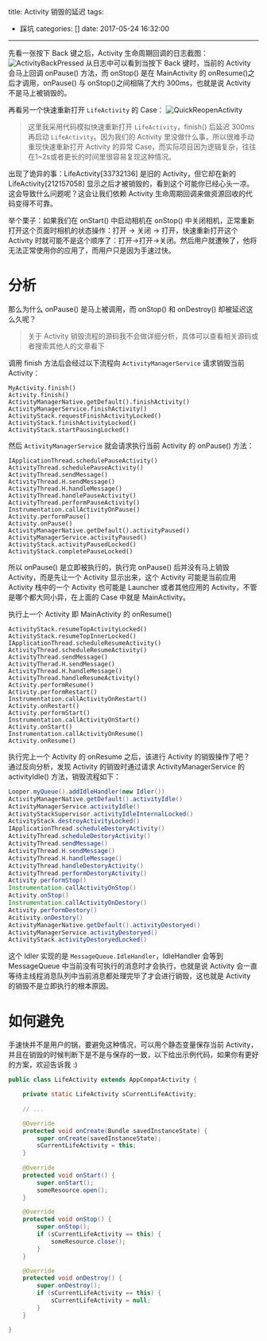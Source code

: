 title: Activity 销毁的延迟
tags:
  - 踩坑
categories: []
date: 2017-05-24 16:32:00
---

先看一张按下 Back 键之后，Activity 生命周期回调的日志截图：
![ActivityBackPressed](http://7u2rtn.com1.z0.glb.clouddn.com/activity_back_pressed.png)
从日志中可以看到当按下 Back 键时，当前的 Activity 会马上回调 onPause() 方法，而 onStop() 是在 MainActivity 的 onResume()之后才调用，onPause() 与 onStop()之间相隔了大约 300ms，也就是说 Activity 不是马上被销毁的。

再看另一个快速重新打开 `LifeActivity` 的 Case：
![QuickReopenActivity](http://7u2rtn.com1.z0.glb.clouddn.com/quick_reopen_actiivty.png)
> 这里我采用代码模拟快速重新打开 `LifeActivity`，finish() 后延迟 300ms 再启动 `LifeActivity`。因为我们的 Activity 里没做什么事，所以很难手动重现快速重新打开 Activity 的异常 Case，而实际项目因为逻辑复杂，往往在1~2s或者更长的时间里很容易复现这种情况。

出现了诡异的事：LifeActivity[33732136] 是旧的 Activity，但它却在新的 LifeActivity[212157058] 显示之后才被销毁的，看到这个可能你已经心头一凉。这会导致什么问题呢？这会让我们依赖 Activity 生命周期回调来做资源回收的代码变得不可靠。

举个栗子：如果我们在 onStart() 中启动相机在 onStop() 中关闭相机，正常重新打开这个页面时相机的状态操作：打开 -> 关闭 -> 打开，快速重新打开这个 Activity 时就可能不是这个顺序了：打开->打开->关闭。然后用户就遭殃了，他将无法正常使用你的应用了，而用户只是因为手速过快。
<!--more-->

# 分析

那么为什么 onPause() 是马上被调用，而 onStop() 和 onDestroy() 却被延迟这么久呢？
> 关于 Activity 销毁流程的源码我不会做详细分析，具体可以查看相关源码或者搜索其他人的文章看下

调用 finish 方法后会经过以下流程向 `ActivityManagerService` 请求销毁当前 Activity：

```
MyActivity.finish() 
Activity.finish() 
ActivityManagerNative.getDefault().finishActivity() 
ActivityManagerService.finishActivity() 
ActivityStack.requestFinishActivityLocked() 
ActivityStack.finishActivityLocked() 
ActivityStack.startPausingLocked() 
```

然后 `ActivityManagerService` 就会请求执行当前 Activity 的 onPause() 方法：

```
IApplicationThread.schedulePauseActivity() 
ActivityThread.schedulePauseActivity() 
ActivityThread.sendMessage() 
ActivityThread.H.sendMessage() 
ActivityThread.H.handleMessage() 
ActivityThread.handlePauseActivity() 
ActivityThread.performPauseActivity() 
Instrumentation.callActivityOnPause() 
Activity.performPause() 
Activity.onPause() 
ActivityManagerNative.getDefault().activityPaused() 
ActivityManagerService.activityPaused() 
ActivityStack.activityPausedLocked() 
ActivityStack.completePauseLocked() 
```
所以 onPause() 是立即被执行的，执行完 onPause() 后并没有马上销毁 Activity，而是先让一个 Activity 显示出来，这个 Activity 可能是当前应用 Activity 栈中的一个 Activity 也可能是 Launcher 或者其他应用的 Activity，不管是哪个都大同小异，在上面的 Case 中就是 MainActivity。

执行上一个 Activity 即 MainActivity 的 onResume()

```
ActivityStack.resumeTopActivityLocked() 
ActivityStack.resumeTopInnerLocked() 
IApplicationThread.scheduleResumeActivity() 
ActivityThread.scheduleResumeActivity() 
ActivityThread.sendMessage() 
ActivityTherad.H.sendMessage() 
ActivityThread.H.handleMessage() 
ActivityThread.handleResumeActivity() 
Activity.performResume() 
Activity.performRestart() 
Instrumentation.callActivityOnRestart() 
Activity.onRestart() 
Activity.performStart() 
Instrumentation.callActivityOnStart() 
Activity.onStart() 
Instrumentation.callActivityOnResume() 
Activity.onResume() 
```

执行完上一个 Activity 的 onResume 之后，该进行 Activity 的销毁操作了吧？
通过反向分析，发现 Activity 的销毁时通过请求 ActivityManagerService 的 activityIdle() 方法，销毁流程如下：

```java
Looper.myQueue().addIdleHandler(new Idler()) 
ActivityManagerNative.getDefault().activityIdle() 
ActivityManagerService.activityIdle() 
ActivityStackSupervisor.activityIdleInternalLocked() 
ActivityStack.destroyActivityLocked() 
IApplicationThread.scheduleDestoryActivity() 
ActivityThread.scheduleDestoryActivity() 
ActivityThread.sendMessage() 
ActivityThread.H.sendMessage() 
ActivityThread.H.handleMessage() 
ActivityThread.handleDestoryActivity() 
ActivityThread.performDestoryActivity() 
Activity.performStop() 
Instrumentation.callActivityOnStop() 
Activity.onStop() 
Instrumentation.callActivityOnDestory() 
Activity.performDestory() 
Acitivity.onDestory() 
ActivityManagerNative.getDefault().activityDestoryed() 
ActivityManagerService.activityDestoryed() 
ActivityStack.activityDestoryedLocked() 
```

这个 Idler 实现的是 `MessageQueue.IdleHandler`，IdleHandler 会等到 MessageQueue 中当前没有可执行的消息时才会执行，也就是说 Activity 会一直等待主线程消息队列中当前消息都处理完毕了才会进行销毁，这也就是 Activity 的销毁不是立即执行的根本原因。

# 如何避免

手速快并不是用户的锅，要避免这种情况，可以用个静态变量保存当前 Activity，并且在销毁的时候判断下是不是与保存的一致，以下给出示例代码，如果你有更好的方案，欢迎告诉我 :)

```java
public class LifeActivity extends AppCompatActivity {

    private static LifeActivity sCurrentLifeActivity;
    
    // ...

    @Override
    protected void onCreate(Bundle savedInstanceState) {
        super.onCreate(savedInstanceState);
        sCurrentLifeActivity = this;
    }
    
    @Override
    protected void onStart() {
        super.onStart();
        someResource.open();
    }

    @Override
    protected void onStop() {
        super.onStop();
        if (sCurrentLifeActivity == this) {
            someResource.close();
        }
    }

    @Override
    protected void onDestroy() {
        super.onDestroy();
        if (sCurrentLifeActivity == this) {
            sCurrentLifeActivity = null;
        }
    }

}
```
